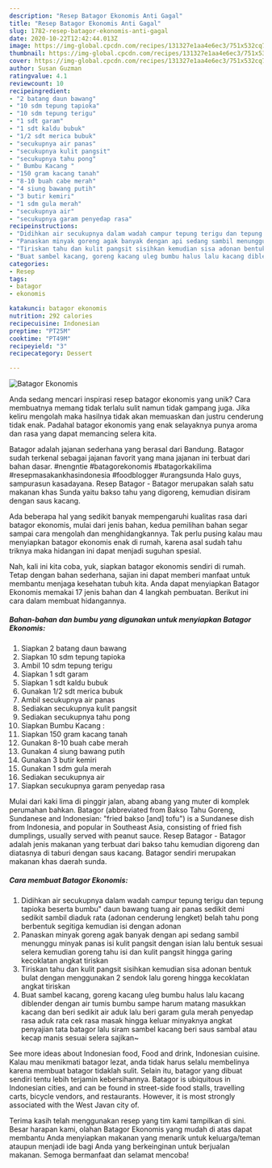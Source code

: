 ```yaml
---
description: "Resep Batagor Ekonomis Anti Gagal"
title: "Resep Batagor Ekonomis Anti Gagal"
slug: 1782-resep-batagor-ekonomis-anti-gagal
date: 2020-10-22T12:42:44.013Z
image: https://img-global.cpcdn.com/recipes/131327e1aa4e6ec3/751x532cq70/batagor-ekonomis-foto-resep-utama.jpg
thumbnail: https://img-global.cpcdn.com/recipes/131327e1aa4e6ec3/751x532cq70/batagor-ekonomis-foto-resep-utama.jpg
cover: https://img-global.cpcdn.com/recipes/131327e1aa4e6ec3/751x532cq70/batagor-ekonomis-foto-resep-utama.jpg
author: Susan Guzman
ratingvalue: 4.1
reviewcount: 10
recipeingredient:
- "2 batang daun bawang"
- "10 sdm tepung tapioka"
- "10 sdm tepung terigu"
- "1 sdt garam"
- "1 sdt kaldu bubuk"
- "1/2 sdt merica bubuk"
- "secukupnya air panas"
- "secukupnya kulit pangsit"
- "secukupnya tahu pong"
- " Bumbu Kacang "
- "150 gram kacang tanah"
- "8-10 buah cabe merah"
- "4 siung bawang putih"
- "3 butir kemiri"
- "1 sdm gula merah"
- "secukupnya air"
- "secukupnya garam penyedap rasa"
recipeinstructions:
- "Didihkan air secukupnya dalam wadah campur tepung terigu dan tepung tapioka beserta bumbu&#34; daun bawang tuang air panas sedikit demi sedikit sambil diaduk rata (adonan cenderung lengket) belah tahu pong berbentuk segitiga kemudian isi dengan adonan"
- "Panaskan minyak goreng agak banyak dengan api sedang sambil menunggu minyak panas isi kulit pangsit dengan isian lalu bentuk sesuai selera kemudian goreng tahu isi dan kulit pangsit hingga garing kecoklatan angkat tiriskan"
- "Tiriskan tahu dan kulit pangsit sisihkan kemudian sisa adonan bentuk bulat dengan menggunakan 2 sendok lalu goreng hingga kecoklatan angkat tiriskan"
- "Buat sambel kacang, goreng kacang uleg bumbu halus lalu kacang diblender dengan air tumis bumbu sampe harum matang masukkan kacang dan beri sedikit air aduk lalu beri garam gula merah penyedap rasa aduk rata cek rasa masak hingga keluar minyaknya angkat penyajian tata batagor lalu siram sambel kacang beri saus sambal atau kecap manis sesuai selera sajikan~"
categories:
- Resep
tags:
- batagor
- ekonomis

katakunci: batagor ekonomis 
nutrition: 292 calories
recipecuisine: Indonesian
preptime: "PT25M"
cooktime: "PT49M"
recipeyield: "3"
recipecategory: Dessert

---
```



![Batagor Ekonomis](https://img-global.cpcdn.com/recipes/131327e1aa4e6ec3/751x532cq70/batagor-ekonomis-foto-resep-utama.jpg)

Anda sedang mencari inspirasi resep batagor ekonomis yang unik? Cara membuatnya memang tidak terlalu sulit namun tidak gampang juga. Jika keliru mengolah maka hasilnya tidak akan memuaskan dan justru cenderung tidak enak. Padahal batagor ekonomis yang enak selayaknya punya aroma dan rasa yang dapat memancing selera kita.

Batagor adalah jajanan sederhana yang berasal dari Bandung. Batagor sudah terkenal sebagai jajanan favorit yang mana jajanan ini terbuat dari bahan dasar. #nengntie #batagorekonomis #batagorkakilima #resepmasakankhasindonesia #foodblogger #urangsunda Halo guys, sampurasun kasadayana. Resep Batagor - Batagor merupakan salah satu makanan khas Sunda yaitu bakso tahu yang digoreng, kemudian disiram dengan saus kacang.

Ada beberapa hal yang sedikit banyak mempengaruhi kualitas rasa dari batagor ekonomis, mulai dari jenis bahan, kedua pemilihan bahan segar sampai cara mengolah dan menghidangkannya. Tak perlu pusing kalau mau menyiapkan batagor ekonomis enak di rumah, karena asal sudah tahu triknya maka hidangan ini dapat menjadi suguhan spesial.


Nah, kali ini kita coba, yuk, siapkan batagor ekonomis sendiri di rumah. Tetap dengan bahan sederhana, sajian ini dapat memberi manfaat untuk membantu menjaga kesehatan tubuh kita. Anda dapat menyiapkan Batagor Ekonomis memakai 17 jenis bahan dan 4 langkah pembuatan. Berikut ini cara dalam membuat hidangannya.

<!--inarticleads1-->

##### Bahan-bahan dan bumbu yang digunakan untuk menyiapkan Batagor Ekonomis:

1. Siapkan 2 batang daun bawang
1. Siapkan 10 sdm tepung tapioka
1. Ambil 10 sdm tepung terigu
1. Siapkan 1 sdt garam
1. Siapkan 1 sdt kaldu bubuk
1. Gunakan 1/2 sdt merica bubuk
1. Ambil secukupnya air panas
1. Sediakan secukupnya kulit pangsit
1. Sediakan secukupnya tahu pong
1. Siapkan  Bumbu Kacang :
1. Siapkan 150 gram kacang tanah
1. Gunakan 8-10 buah cabe merah
1. Gunakan 4 siung bawang putih
1. Gunakan 3 butir kemiri
1. Gunakan 1 sdm gula merah
1. Sediakan secukupnya air
1. Siapkan secukupnya garam penyedap rasa


Mulai dari kaki lima di pinggir jalan, abang abang yang muter di komplek perumahan bahkan. Batagor (abbreviated from Bakso Tahu Goreng, Sundanese and Indonesian: &#34;fried bakso [and] tofu&#34;) is a Sundanese dish from Indonesia, and popular in Southeast Asia, consisting of fried fish dumplings, usually served with peanut sauce. Resep Batagor - Batagor adalah jenis makanan yang terbuat dari bakso tahu kemudian digoreng dan diatasnya di taburi dengan saus kacang. Batagor sendiri merupakan makanan khas daerah sunda. 

<!--inarticleads2-->

##### Cara membuat Batagor Ekonomis:

1. Didihkan air secukupnya dalam wadah campur tepung terigu dan tepung tapioka beserta bumbu&#34; daun bawang tuang air panas sedikit demi sedikit sambil diaduk rata (adonan cenderung lengket) belah tahu pong berbentuk segitiga kemudian isi dengan adonan
1. Panaskan minyak goreng agak banyak dengan api sedang sambil menunggu minyak panas isi kulit pangsit dengan isian lalu bentuk sesuai selera kemudian goreng tahu isi dan kulit pangsit hingga garing kecoklatan angkat tiriskan
1. Tiriskan tahu dan kulit pangsit sisihkan kemudian sisa adonan bentuk bulat dengan menggunakan 2 sendok lalu goreng hingga kecoklatan angkat tiriskan
1. Buat sambel kacang, goreng kacang uleg bumbu halus lalu kacang diblender dengan air tumis bumbu sampe harum matang masukkan kacang dan beri sedikit air aduk lalu beri garam gula merah penyedap rasa aduk rata cek rasa masak hingga keluar minyaknya angkat penyajian tata batagor lalu siram sambel kacang beri saus sambal atau kecap manis sesuai selera sajikan~


See more ideas about Indonesian food, Food and drink, Indonesian cuisine. Kalau mau menikmati batagor lezat, anda tidak harus selalu membelinya karena membuat batagor tidaklah sulit. Selain itu, batagor yang dibuat sendiri tentu lebih terjamin kebersihannya. Batagor is ubiquitous in Indonesian cities, and can be found in street-side food stalls, travelling carts, bicycle vendors, and restaurants. However, it is most strongly associated with the West Javan city of. 

Terima kasih telah menggunakan resep yang tim kami tampilkan di sini. Besar harapan kami, olahan Batagor Ekonomis yang mudah di atas dapat membantu Anda menyiapkan makanan yang menarik untuk keluarga/teman ataupun menjadi ide bagi Anda yang berkeinginan untuk berjualan makanan. Semoga bermanfaat dan selamat mencoba!
